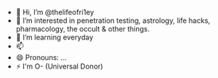 - 👋 Hi, I’m @thelifeofri1ey
- 👀 I’m interested in penetration testing, astrology, life hacks, pharmacology, the occult & other things.
- 🌱 I’m learning everyday
- 📫 
- 😄 Pronouns: ...
- ⚡ I'm O- (Universal Donor)

<!---
thelifeofri1ey/thelifeofri1ey is a ✨ special ✨ repository because its `README.md` (this file) appears on your GitHub profile.
You can click the Preview link to take a look at your changes.
--->
